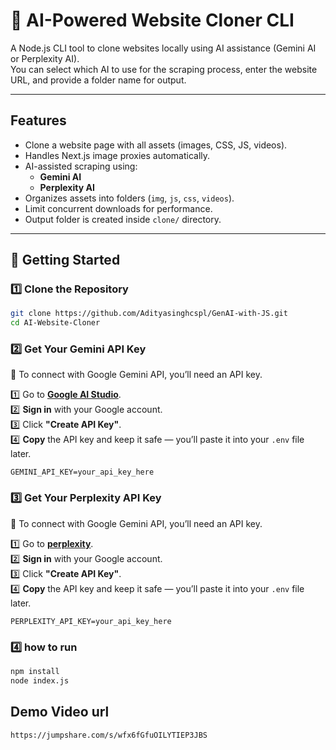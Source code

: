 # 🤖 AI-Powered Website Cloner CLI

A Node.js CLI tool to clone websites locally using AI assistance (Gemini AI or Perplexity AI).  
You can select which AI to use for the scraping process, enter the website URL, and provide a folder name for output.

---

## Features

- Clone a website page with all assets (images, CSS, JS, videos).  
- Handles Next.js image proxies automatically.  
- AI-assisted scraping using:
  - **Gemini AI**
  - **Perplexity AI**
- Organizes assets into folders (`img`, `js`, `css`, `videos`).  
- Limit concurrent downloads for performance.  
- Output folder is created inside `clone/` directory.

---

## 🚀 Getting Started

### 1️⃣ Clone the Repository

```bash
git clone https://github.com/Adityasinghcspl/GenAI-with-JS.git
cd AI-Website-Cloner
```
### 2️⃣ Get Your Gemini API Key
🔑 To connect with Google Gemini API, you’ll need an API key.  

1️⃣ Go to **[Google AI Studio](https://aistudio.google.com/apikey)**.  
2️⃣ **Sign in** with your Google account.  
3️⃣ Click **"Create API Key"**.  
4️⃣ **Copy** the API key and keep it safe — you’ll paste it into your `.env` file later. 
```base
GEMINI_API_KEY=your_api_key_here
```
### 3️⃣ Get Your Perplexity API Key
🔑 To connect with Google Gemini API, you’ll need an API key.  

1️⃣ Go to **[perplexity](https://www.perplexity.ai/account/api/keys)**.  
2️⃣ **Sign in** with your Google account.  
3️⃣ Click **"Create API Key"**.  
4️⃣ **Copy** the API key and keep it safe — you’ll paste it into your `.env` file later. 
```base
PERPLEXITY_API_KEY=your_api_key_here
```

### 4️⃣ how to run
```bash
npm install
node index.js
```

## Demo Video url
```
https://jumpshare.com/s/wfx6fGfuOILYTIEP3JBS
```
